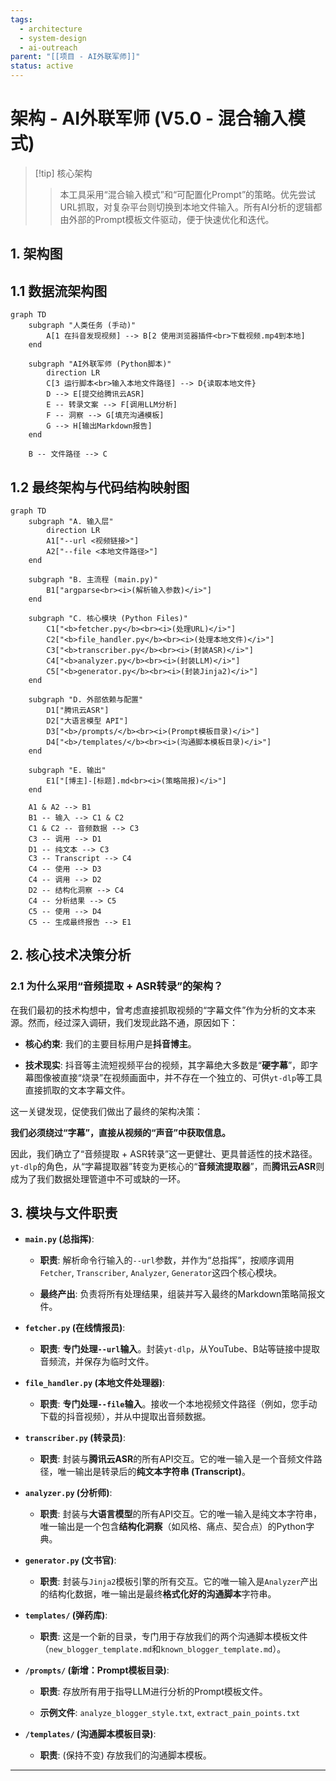 ```yaml
---
tags:
  - architecture
  - system-design
  - ai-outreach
parent: "[[项目 - AI外联军师]]"
status: active
---
```


# 架构 - AI外联军师 (V5.0 - 混合输入模式)

> [!tip] 核心架构
> > 本工具采用“混合输入模式”和“可配置化Prompt”的策略。优先尝试URL抓取，对复杂平台则切换到本地文件输入。所有AI分析的逻辑都由外部的Prompt模板文件驱动，便于快速优化和迭代。

## 1. 架构图
## 1.1 数据流架构图

```mermaid
graph TD
    subgraph "人类任务 (手动)"
        A[1 在抖音发现视频] --> B[2 使用浏览器插件<br>下载视频.mp4到本地]
    end

    subgraph "AI外联军师 (Python脚本)"
        direction LR
        C[3 运行脚本<br>输入本地文件路径] --> D{读取本地文件}
        D --> E[提交给腾讯云ASR]
        E -- 转录文案 --> F[调用LLM分析]
        F -- 洞察 --> G[填充沟通模板]
        G --> H[输出Markdown报告]
    end

    B -- 文件路径 --> C
```

## 1.2 最终架构与代码结构映射图


```mermaid
graph TD
    subgraph "A. 输入层"
        direction LR
        A1["--url <视频链接>"]
        A2["--file <本地文件路径>"]
    end

    subgraph "B. 主流程 (main.py)"
        B1["argparse<br><i>(解析输入参数)</i>"]
    end
    
    subgraph "C. 核心模块 (Python Files)"
        C1["<b>fetcher.py</b><br><i>(处理URL)</i>"]
        C2["<b>file_handler.py</b><br><i>(处理本地文件)</i>"]
        C3["<b>transcriber.py</b><br><i>(封装ASR)</i>"]
        C4["<b>analyzer.py</b><br><i>(封装LLM)</i>"]
        C5["<b>generator.py</b><br><i>(封装Jinja2)</i>"]
    end

    subgraph "D. 外部依赖与配置"
        D1["腾讯云ASR"]
        D2["大语言模型 API"]
        D3["<b>/prompts/</b><br><i>(Prompt模板目录)</i>"]
        D4["<b>/templates/</b><br><i>(沟通脚本模板目录)</i>"]
    end
    
    subgraph "E. 输出"
        E1["[博主]-[标题].md<br><i>(策略简报)</i>"]
    end

    A1 & A2 --> B1
    B1 -- 输入 --> C1 & C2
    C1 & C2 -- 音频数据 --> C3
    C3 -- 调用 --> D1
    D1 -- 纯文本 --> C3
    C3 -- Transcript --> C4
    C4 -- 使用 --> D3
    C4 -- 调用 --> D2
    D2 -- 结构化洞察 --> C4
    C4 -- 分析结果 --> C5
    C5 -- 使用 --> D4
    C5 -- 生成最终报告 --> E1
```


## 2. 核心技术决策分析

### 2.1 为什么采用“音频提取 + ASR转录”的架构？

在我们最初的技术构想中，曾考虑直接抓取视频的“字幕文件”作为分析的文本来源。然而，经过深入调研，我们发现此路不通，原因如下：

- **核心约束**: 我们的主要目标用户是**抖音博主**。
    
- **技术现实**: 抖音等主流短视频平台的视频，其字幕绝大多数是“**硬字幕**”，即字幕图像被直接“烧录”在视频画面中，并不存在一个独立的、可供`yt-dlp`等工具直接抓取的文本字幕文件。
    

这一关键发现，促使我们做出了最终的架构决策：

**我们必须绕过“字幕”，直接从视频的“声音”中获取信息。**

因此，我们确立了“音频提取 + ASR转录”这一更健壮、更具普适性的技术路径。`yt-dlp`的角色，从“字幕提取器”转变为更核心的“**音频流提取器**”，而**腾讯云ASR**则成为了我们数据处理管道中不可或缺的一环。

## 3. 模块与文件职责

- **`main.py` (总指挥)**:
    
    - **职责**: 解析命令行输入的`--url`参数，并作为“总指挥”，按顺序调用`Fetcher`, `Transcriber`, `Analyzer`, `Generator`这四个核心模块。
        
    - **最终产出**: 负责将所有处理结果，组装并写入最终的Markdown策略简报文件。
        
- **`fetcher.py` (在线情报员)**:
    
    - **职责**: **专门处理`--url`输入**。封装`yt-dlp`，从YouTube、B站等链接中提取音频流，并保存为临时文件。
        
- **`file_handler.py` (本地文件处理器)**:
    
    - **职责**: **专门处理`--file`输入**。接收一个本地视频文件路径（例如，您手动下载的抖音视频），并从中提取出音频数据。
        
- **`transcriber.py` (转录员)**:
    
    - **职责**: 封装与**腾讯云ASR**的所有API交互。它的唯一输入是一个音频文件路径，唯一输出是转录后的**纯文本字符串 (Transcript)**。
        
- **`analyzer.py` (分析师)**:
    
    - **职责**: 封装与**大语言模型**的所有API交互。它的唯一输入是纯文本字符串，唯一输出是一个包含**结构化洞察**（如风格、痛点、契合点）的Python字典。
        
- **`generator.py` (文书官)**:
    
    - **职责**: 封装与`Jinja2`模板引擎的所有交互。它的唯一输入是`Analyzer`产出的结构化数据，唯一输出是最终**格式化好的沟通脚本**字符串。
        
- **`templates/` (弹药库)**:
    
    - **职责**: 这是一个新的目录，专门用于存放我们的两个沟通脚本模板文件（`new_blogger_template.md`和`known_blogger_template.md`）。
        
- **`/prompts/` (新增：Prompt模板目录)**:
    
    - **职责**: 存放所有用于指导LLM进行分析的Prompt模板文件。
        
    - **示例文件**: `analyze_blogger_style.txt`, `extract_pain_points.txt`
        
- **`/templates/` (沟通脚本模板目录)**:
    
    - **职责**: (保持不变) 存放我们的沟通脚本模板。

---


